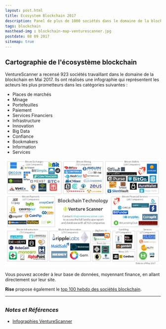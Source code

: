 ```yaml
---
layout: post.html
title: Ecosystem Blockchain 2017
description: Panel de plus de 1000 sociétés dans le domaine de la blockchain, classé par catégorie.
tags: blockchain
masthead-img : blockchain-map-venturescanner.jpg
postdate: 08 09 2017
sitemap: true
---
```


## Cartographie de l'écosystème blockchain

VentureScanner a recensé 923 sociétés travaillant dans le domaine de la blockchain en Mai 2017. Ils ont réalisés une infographie qui représentent les acteurs les plus prometteurs dans les catégories suivantes :

- Places de marchés
- Minage
- Portefeuilles
- Paiement
- Services Financiers
- Infrastructure
- Innovation
- Big Data
- Confiance
- Bookmakers
- Information
- Services

<a href="/assets/img/blockchain-map-venturescanner.jpg"><img class="img-post" src="/assets/img/blockchain-map-venturescanner.jpg" alt="blockchain map venturescanner"></a>

Vous pouvez acceder à leur base de données, moyennant finance, en allant directement sur leur site.

**Rise** propose également le [top 100 hebdo des sociétés blockchain](https://www.rise.global/blockchain-100).

---

## <small>_Notes et Références_</small>

- [Infographies VentureScanner](https://www.venturescanner.com/infographics)

